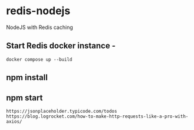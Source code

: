 # redis-nodejs
NodeJS with Redis caching

## Start Redis docker instance - 
```
docker compose up --build
```


## npm install

## npm start

```
https://jsonplaceholder.typicode.com/todos
https://blog.logrocket.com/how-to-make-http-requests-like-a-pro-with-axios/
```
